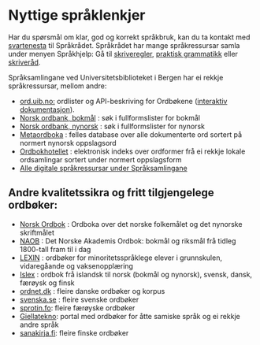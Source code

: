 # Nyttige språklenkjer
Har du spørsmål om klar, god og korrekt språkbruk, kan du ta kontakt med [svartenesta](mailto:sporsmal@sprakradet.no) til Språkrådet. Språkrådet har mange språkressursar samla under menyen Språkhjelp: Gå til [skriveregler](https://www.sprakradet.no/sprakhjelp/Skriveregler/), [praktisk grammatikk](https://www.sprakradet.no/sprakhjelp/Praktisk-grammatikk/) eller [skriveråd](https://www.sprakradet.no/sprakhjelp/Skriverad/).

Språksamlingane ved Universitetsbiblioteket i Bergen har ei rekkje språkressursar, mellom andre:

*   [ord.uib.no:](https://ord.uib.no/) ordlister og API-beskriving for Ordbøkene ([interaktiv dokumentasjon](https://ordbokene.no/api/swagger-ui.html)).
*   [Norsk ordbank, bokmål](http://inger.uib.no/perl/search/search.cgi?appid=72&tabid=1106) : søk i fullformslister for bokmål
*   [Norsk ordbank, nynorsk](http://inger.uib.no/perl/search/search.cgi?appid=73&tabid=1116) : søk i fullformslister for nynorsk
*   [Metaordboka](http://inger.uib.no/perl/search/search.cgi?appid=7&tabid=571) : felles database over alle dokumenterte ord sortert på normert nynorsk oppslagsord
*   [Ordbokhotellet](http://inger.uib.no/perl/search/search.cgi?appid=118&tabid=1777) : elektronisk indeks over ordformer frå ei rekkje lokale ordsamlingar sortert under normert oppslagsform
*   [Alle digitale språkressursar under Språksamlingane](http://inger.uib.no/perl/search/search.cgi)

## Andre kvalitetssikra og fritt tilgjengelege ordbøker:

*   [Norsk Ordbok](https://alfa.norsk-ordbok.no) : Ordboka over det norske folkemålet og det nynorske skriftmålet
*   [NAOB](http://www.naob.no/) : Det Norske Akademis Ordbok: bokmål og riksmål frå tidleg 1800-tall fram til i dag
*   [LEXIN](https://lexin.oslomet.no/#/) : ordbøker for minoritetsspråklege elever i grunnskulen, vidaregåande og vaksenopplæring
*   [Islex](islex.arnastofnun.is/nn) : ordbok frå islandsk til norsk (bokmål og nynorsk), svensk, dansk, færøysk og finsk
*   [ordnet.dk](http://www.ordnet.dk/) : fleire danske ordbøker og korpus
*   [svenska.se](http://www.svenska.se/) : fleire svenske ordbøker
*   [sprotin.fo](https://sprotin.fo/): fleire færøyske ordbøker
*   [Giellatekno](https://dicts.uit.no/index.nob.html): portal med ordbøker for åtte samiske språk og ei rekkje andre språk
*   [sanakirja.fi](sanakirja.fi): fleire finske ordbøker